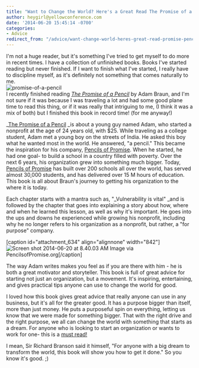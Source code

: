 ```yaml
---
title: "Want to Change the World? Here's a Great Read The Promise of a Pencil"
author: heygirl@yellowconference.com
date: '2014-06-20 15:45:14 -0700'
categories:
- Advice
redirect_from: "/advice/want-change-world-heres-great-read-promise-pencil/"
---
```


I'm not a huge reader, but it's something I've tried to get myself to do more in recent times. I have a collection of unfinished books. Books I've started reading but never finished. If I want to finish what I've started, I really have to discipline myself, as it's definitely not something that comes naturally to me.  
![promise-of-a-pencil](https://yellow-blog-images.imgix.net/2014/06/promise-of-a-pencil.jpg)  
I recently finished reading [_The Promise of a Pencil_](http://www.amazon.com/Promise-Pencil-Ordinary-Person-Extraordinary/dp/1476730628/ref=sr_1_1?s=books&ie=UTF8&qid=1403278338&sr=1-1&keywords=promise+of+a+pencil) by Adam Braun, and I'm not sure if it was because I was traveling a lot and had some good plane time to read this thing, or if it was really that intriguing to me, (I think it was a mix of both) but I finished this book in record time! (for me anyway!)

_[The Promise of a Pencil](http://www.amazon.com/Promise-Pencil-Ordinary-Person-Extraordinary/dp/1476730628/ref=sr_1_1?s=books&ie=UTF8&qid=1403278338&sr=1-1&keywords=promise+of+a+pencil) _is about a young guy named Adam, who started a nonprofit at the age of 24 years old, with $25\. While traveling as a college student, Adam met a young boy on the streets of India. He asked this boy what he wanted most in the world. He answered, "a pencil." This became the inspiration for his company, [Pencils of Promise](http://pencilsofpromise.org/). When he started, he had one goal- to build a school in a country filled with poverty. Over the next 6 years, his organization grew into something much bigger. Today, [Pencils of Promise](http://pencilsofpromise.org/) has built over 200 schools all over the world, has served almost 30,000 students, and has delivered over 15 M hours of education. This book is all about Braun's journey to getting his organization to the where it is today.

Each chapter starts with a mantra such as, "_Vulnerability is vital" _and is followed by the chapter that goes into explaining a story about how, where and when he learned this lesson, as well as why it's important. He goes into the ups and downs he experienced while growing his nonprofit, including why he no longer refers to his organization as a nonprofit, but rather, a "for purpose" company.

[caption id="attachment_634" align="alignnone" width="842"]![Screen shot 2014-06-20 at 8.40.03 AM](https://yellow-blog-images.imgix.net/2014/06/Screen-shot-2014-06-20-at-8.40.03-AM.png) Image via PencilsofPromise.org[/caption]

The way Adam writes makes you feel as if you are there with him - he is both a great motivator and storyteller. This book is full of great advice for starting not just an organization, but a movement. It's inspiring, entertaining, and gives practical tips anyone can use to change the world for good.

I loved how this book gives great advice that really anyone can use in any business, but it's all for the greater good. It has a purpose bigger than itself, more than just money. He puts a purposeful spin on everything, letting us know that we were made for something bigger. That with the right drive and the right purpose, we all can change the world with something that starts as a dream. For anyone who is looking to start an organization or wants to work for one- this is a [must read!](http://www.amazon.com/Promise-Pencil-Ordinary-Person-Extraordinary/dp/1476730628/ref=sr_1_1?s=books&ie=UTF8&qid=1403278338&sr=1-1&keywords=promise+of+a+pencil)

I mean, Sir Richard Branson said it himself, "For anyone with a big dream to transform the world, this book will show you how to get it done." So you know it's good. ;)
